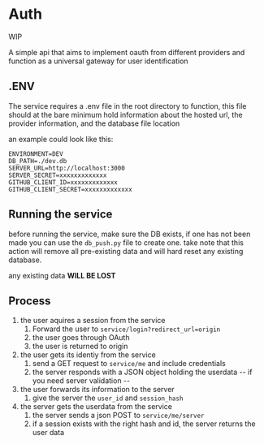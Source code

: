 # Auth

WIP

A simple api that aims to implement oauth from different providers and function
as a universal gateway for user identification

## .ENV
The service requires a .env file in the root directory to function,
this file should at the bare minimum hold information about the hosted url,
the provider information, and the database file location

an example could look like this:
```
ENVIRONMENT=DEV
DB_PATH=./dev.db
SERVER_URL=http://localhost:3000
SERVER_SECRET=xxxxxxxxxxxxx
GITHUB_CLIENT_ID=xxxxxxxxxxxxx
GITHUB_CLIENT_SECRET=xxxxxxxxxxxxx
```

## Running the service
before running the service, make sure the DB exists,
if one has not been made you can use the `db_push.py`
file to create one. take note that this action will remove all
pre-existing data and will hard reset any existing database.

any existing data **WILL BE LOST**

## Process
1. the user aquires a session from the service
   1. Forward the user to `service/login?redirect_url=origin`
   2. the user goes through OAuth
   3. the user is returned to origin
2. the user gets its identiy from the service
   1. send a GET request to `service/me` and include credentials
   2. the server responds with a JSON object holding the userdata
-- if you need server validation --
3. the user forwards its information to the server
   1. give the server the `user_id` and `session_hash`
4. the server gets the userdata from the service
   1. the server sends a json POST to `service/me/server`
   2. if a session exists with the right hash and id, the server returns the user data